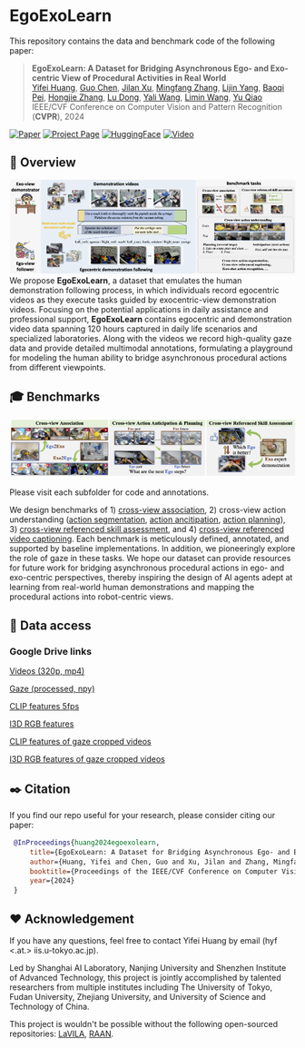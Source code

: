 # EgoExoLearn 
This repository contains the data and benchmark code of the following paper:
> **EgoExoLearn: A Dataset for Bridging Asynchronous Ego- and Exo-centric View of Procedural Activities in Real World**<br>
> [Yifei Huang](https://hyf015.github.io/), [Guo Chen](https://scholar.google.com/citations?user=lRj3moAAAAAJ), [Jilan Xu](https://scholar.google.com/citations?user=mf2U64IAAAAJ), [Mingfang Zhang](https://scholar.google.com/citations?user=KnQO5GcAAAAJ), [Lijin Yang](), [Baoqi Pei](), [Hongjie Zhang](https://scholar.google.com/citations?user=Zl_2sZYAAAAJ),  [Lu Dong](), [Yali Wang](https://scholar.google.com/citations?hl=en&user=hD948dkAAAAJ), [Limin Wang](https://wanglimin.github.io), [Yu Qiao](http://mmlab.siat.ac.cn/yuqiao/index.html)<br>
> IEEE/CVF Conference on Computer Vision and Pattern Recognition (**CVPR**), 2024

[![Paper](https://img.shields.io/badge/cs.CV-Paper-b31b1b?logo=arxiv&logoColor=red)](https://arxiv.org/abs/2403.16182)
[![Project Page](https://img.shields.io/badge/Homepage-Website-green)](https://egoexolearn.github.io/)
[![HuggingFace](https://img.shields.io/badge/%F0%9F%A4%97%20Hugging%20Face-Dataset-blue)]()
[![Video](https://img.shields.io/badge/YouTube-Video-c4302b?logo=youtube&logoColor=red)]()

## :mega: Overview
![overall_structure](./asset/teaser.png)
We propose **EgoExoLearn**, a dataset that emulates the human demonstration following process, in which individuals record egocentric videos as they execute tasks guided by exocentric-view demonstration videos. Focusing on the potential applications in daily assistance and professional support, **EgoExoLearn** contains egocentric and demonstration video data spanning 120 hours captured in daily life scenarios and specialized laboratories. Along with the videos we record high-quality gaze data and provide detailed multimodal annotations, formulating a playground for modeling the human ability to bridge asynchronous procedural actions from different viewpoints.

## :mortar_board: Benchmarks
![benchmarks](./asset/benchmarks.png)

Please visit each subfolder for code and annotations.

We design benchmarks of 1) [cross-view association](./association_benchmark/), 2) cross-view action understanding ([action segmentation](./temporal_action_segmentation/), [action ancitipation](./action_anticipation_planning/), [action planning](./action_anticipation_planning)), 3) [cross-view referenced skill assessment](./skill_benchmark/), and 4) [cross-view referenced video captioning]().
Each benchmark is meticulously defined, annotated, and supported by baseline implementations. In addition, we pioneeringly explore the role of gaze in these tasks.
We hope our dataset can provide resources for future work for bridging asynchronous procedural actions in ego- and exo-centric perspectives, thereby inspiring the design of AI agents adept at learning from real-world human demonstrations and mapping the procedural actions into robot-centric views. 

## :bookmark_tabs: Data access
### Google Drive links
[Videos (320p, mp4)](https://drive.google.com/file/d/13L0VsE-qYgeqVVdBW_Yb3qKSAD9ucNfs/view?usp=drive_link)

[Gaze (processed, npy)](https://drive.google.com/file/d/19TAsggbhM9NeUKF9rxZnsTC7z4m8egw8/view?usp=drive_link)

[CLIP features 5fps](https://drive.google.com/file/d/1caIMMCtnws3arFYit0nq4yhBaNdCBOF5/view?usp=drive_link)

[I3D RGB features](https://drive.google.com/file/d/1YH0tJLy4YL0_VOW56rQSf-LDIhHkxJhl/view?usp=drive_link)

[CLIP features of gaze cropped videos](https://drive.google.com/file/d/1A6hmIBWctXKOTwllV8XcJSopHHMXQNLW/view?usp=drive_link)

[I3D RGB features of gaze cropped videos](https://drive.google.com/file/d/1-MCjVrPC25yXgxb5eu6Sgx8HDMQb0ZMa/view?usp=drive_link)

## :black_nib: Citation

   If you find our repo useful for your research, please consider citing our paper:

   ```bibtex
    @InProceedings{huang2024egoexolearn,
        title={EgoExoLearn: A Dataset for Bridging Asynchronous Ego- and Exo-centric View of Procedural Activities in Real World},
        author={Huang, Yifei and Chen, Guo and Xu, Jilan and Zhang, Mingfang and Yang, Lijin and Pei, Baoqi and Zhang, Hongjie and Lu, Dong and Wang, Yali and Wang, Limin and Qiao, Yu},
        booktitle={Proceedings of the IEEE/CVF Conference on Computer Vision and Pattern Recognition},
        year={2024}
    }
   ```

   ## :hearts: Acknowledgement

If you have any questions, feel free to contact Yifei Huang by email (hyf <.at.> iis.u-tokyo.ac.jp).

Led by Shanghai AI Laboratory, Nanjing University and Shenzhen Institute of Advanced Technology, this project is jointly accomplished by talented researchers from multiple institutes including The University of Tokyo, Fudan University, Zhejiang University, and University of Science and Technology of China. 

This project is wouldn't be possible without the following open-sourced repositories:
[LaVILA](https://github.com/facebookresearch/LaViLa), [RAAN](https://github.com/hazeld/rank-aware-attention-network).